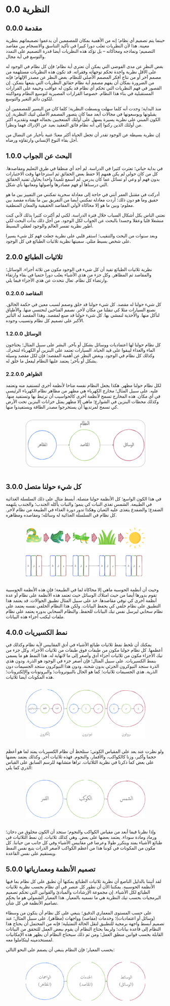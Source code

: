 # 0.0	النظرية
## 0.0.0	مقدمة
حينما يتم تصميم أي نظام؛ إنه من الأهمية بمكان للمصممين أن يدعموا تصميماتهم بنظرية معينة. هذا لأن النظريات تعلب دورا كبيرا في تأكيد التناسق والانسجام بين مقاصد التصميم؛ ونماذجه ومحاكاته – بل تؤكد هذه النظريات أيضا قدرة التصميم على التمدد والتوسع في أية مجال.

بغض النظر عن مدى الفوضى التي يمكن أن تعتري أية نظام؛ فإن كل نظام في الوجود له على الأقل نظرية واحدة تحكم توجهاته وفقراته. قد تكون هذه النظريات مستلهمة من مصمم آخر أو من نتاج أفكر المصمم الأصلي للنظام. بغض النظر عن مصدر الإلهام؛ فإنه من الضرورة بمكان أن يفهم مصمم أية نظام حقائق النظريات التي يتبعها بتمكن. إن القصور في فهم النظريات التي تحكم أي نظام قد يكون له عواقب وخيمة على القرارات المستقبلية في بناء هذا النظام. خصوصا القرارات المصيرية لتوسيع النظام ومواكبته للكون دائم التغير والتوسع.

منذ البداية؛ وجدت أنه كلما سهلت وبسطت النظرية؛ كلما كان من اليسير للمصممين أن يقبلونها ويوسعونها في مجالات أبعد مما كان يتصور المصمم الأصلي لتيك النظرية. إن الكون المبني على نظرية يسيرة يسهل على أولئك المتعجبين بجماله فهمه وتقديره أكثر من أولئك الذين ركنوا إلى أنه نظام فائق التعقيد بعيد عن الإدراك فهما ونظرا.

إن نظرية بسيطة عن الوجود تقدر أن تجعل الحياة أكثر معنا؛ غنية بأخبار عن النضال من أجل بقاء النوع الإنساني وارتقاؤه ورضاه.

## 1.0.0	البحث عن الجواب

في بداية حياتي؛ تعثرت كثيرا في الدراسة. لم أجد أي منطقا في طرق التعليم ومقاصدها. كل من كان حولي لم يكن همهم إلا حفظ بعض الحقائق ثم استرجاعها وقت الاختبارات بدون فهم أو وعي أو تسائل عما كان يدرس. لم أسمع تلميذا واحدا يحاول تفنيد الحقائق التي درسناها أو فهم مصادرها وأصولها ومعانيها بأي شكل.

أدركت في مقتبل العمر أنني في حاجة إلى معادلة سحرية تمكنني من التمييز بين ما هو حقيق وما هو دون ذلك؛ أردت معادلة تمكنني أيضا من التفريق بين ما يقتاده مقصد بين معلوم؛ وبين ما هو إلا محاكاة لأولي المقاصد الحقيقية والمعان المنطقية.

نعتني الناس بكل أشكال السباب خلال فترة الدراسة. لكني لم أكترث كثيرا بذلك لأني كنت منشغلا قلبا وعقلا وجسدا بالبحث عن الجواب لكل الوجود. من أجل ذلك بدأت البحث لكي أطور نظرية تفسر العالم والوجود لعقلي البسيط.

وبعد سنوات من البحث والتنقيب؛ استقر قلبي على نظرية جعلت فهم كل شيء يسيرا على شخص بسيط مثلي. سميتها نظرية ثلاثيات الطبائع في كل الوجود.

## 2.0.0 ثلاثيات الطبائع
نظرية ثلاثيات الطبائع تفيد أن كل شيء في الوجود مكون من ثلاثة أجزاء. الوسائل؛ والمقاصد ثم المظاهر. وكل جزء من هذي الأشياء يعلب دورا حتميا في بقاء وارتقاء وارتضاء كل نظام.
تعال نتحدث عن هذي الأجزاء فيما يلي.

### 0.2.0.0 المقاصد
كل شيء حولنا له مقصد. كل شيء حولنا قد خلق وصمم لسبب معين في حكمة الخالق. نصنع السيارات مثلا كي تنقلنا من مكان لآخر. نصمم الفناجين لنحتسي منها. والأطباق لنأكل منها. والأحذية لنمشي بها. كل شيء حولنا قد صنع لمقصد. وهذا المقصد له التأثير الأكبر على تصميم كل نظام وتسبيب وجوده.

### 1.2.0.0 الوسائل
كل نظام حولنا لها اعتماديات ووسائل بشكل أو بآخر. البشر على سبيل المثال؛ يحتاجون الماء والغذاء ليبقوا على قيد الحياة. السيارات تعتمد على البنزين أو الكهرباء لتتحرك. وكذلك كل نظام في الوجود. وبغض النظر عن أهمية المقصد؛ فإن لكل مقصد وسيلة بشكل أو بآخر؛ يعتمد عليها النظام ليفعل ما خلق له.

### 2.2.0.0 الظواهر
لكل نظام حولنا مظهر. هكذا يجعل النظام نفسه متاحا لأنظمة أخرى لتستفيد منه وتعتمد عليه. على سبيل المثال؛ مخارج الكهرباء هي مظهر من مظاهر نظام الكهرباء الرئيسي في أي مكان. هذه المخارج تسمح لأنظمة أخرى كالحواسيب أن ترتبط بها وتستفيد منها. وكذلك محطات البنزين في الشوارع؛ ماهي إلا مظهر يمثل خزانات البنزين تحت الأرض كي تسمح لمرتديها أن يستخرجوا مصدر الطاقة ويستفيدوا منها.

<br />
	<div align=center>
		<img width="75%" src="https://github.com/hassanhabib/The-Standard-Arabic/blob/master/0.%20%D8%A7%D9%84%D9%85%D9%82%D8%AF%D9%85%D8%A9/0.0%20%D8%A7%D9%84%D9%86%D8%B8%D8%B1%D9%8A%D8%A9/%D9%85%D9%84%D9%81%D8%A7%D8%AA/%D8%A7%D9%84%D9%86%D8%B8%D8%B1%D9%8A%D8%A9.png?raw=true" />
	</div>
<br />

## 3.0.0 كل شيء حولنا متصل
في هذا الكون الواسع؛ كل الأنظمة حولنا متصلة. أبسط مثال على ذلك السلسلة الغذائية في الطبيعة. الشمس تغذي النبات كي ينمو؛ والنبات يأكله الجندب؛ والجندب يلتهمه الضفدع؛ والضفدع يتغذى عليه الثعبان وهكذا تدور دورة الغذاء في الطبيعة من نظام لآخر. كل نظام في السلسلة الغذائية له وسائله؛ ومقاصده ومظاهره.

<br />
	<div align=center>
		<img width="75%" src="https://github.com/hassanhabib/The-Standard-Arabic/blob/master/0.%20%D8%A7%D9%84%D9%85%D9%82%D8%AF%D9%85%D8%A9/0.0%20%D8%A7%D9%84%D9%86%D8%B8%D8%B1%D9%8A%D8%A9/%D9%85%D9%84%D9%81%D8%A7%D8%AA/3.0.0%20%D8%A7%D9%84%D9%86%D8%B8%D8%B1%D9%8A%D8%A9.png?raw=true" />
	</div>
<br />

وحيث أن أنظمة الحوسبة ماهي إلا محاكاة لما في الطبيعة؛ فإن هذه الأنظمة الحوسبية تقوم بدورها أيضا من حيث امتلاك الوسائل حيث تعتمد هذه الأنظمة على نظام أو عدة أنظمة أخرى كي توفي مقاصدها. خذ على سبيل المثال تطبيق الجوالات. قد يعتمد هذا التطبيق على نظام خلفي كي يحفظ البيانات. ولكن هذا النظام الخلفي نفسه يعتمد على نظام سحابي ليرسل نفس تيك البيانات للحفظ. والنظام السحابي بدوره يعتمد على نظام ملفات ليكتب أجزاء هذه البيانات.

## 4.0.0 نمط الكسيريات
يمكنك أن تلحظ نمط ثلاثيات طبائع الأشياء في أدق المقاييس لأية نظام وكذلك في أعظمها. كل نظام حولنا مكون من طبقات فوق طبقات من ثلاثيات الأجزاء. وكل جزء من تيك الأجزاء مكون من ثلاثيات أجزاء أدق وأصغر إلى ما لانهاية له. هذا النمط هو ما يسمى بنمط الكسيريات.
على سبيل المثال؛ فإن أصغر جزء في الوجود هو الذرة. ودون هذي الذرة ستجد النيوكرون الجزئي بدون شحنة. ودون هذا النيوكرون ستجد الجسيمات دون الذرية. هذي الجسيمات ثلاثيات؛ كما هو الحال بالنيوترونات؛ والبروتونات والإلكترونات؛ هذه المكونات أيضا ثلاثيات.

<br />
	<div align=center>
		<img width="75%" src="https://github.com/hassanhabib/The-Standard-Arabic/blob/master/0.%20%D8%A7%D9%84%D9%85%D9%82%D8%AF%D9%85%D8%A9/0.0%20%D8%A7%D9%84%D9%86%D8%B8%D8%B1%D9%8A%D8%A9/%D9%85%D9%84%D9%81%D8%A7%D8%AA/%D8%A7%D9%84%D9%86%D8%B8%D8%B1%D9%8A%D8%A9-0.0.4.png?raw=true" />
	</div>
<br />

ولو نظرت عند بعد على المقياس الكوني؛ ستلحظ أن نظام الكسيريات يمتد لما هو أعظم حجما وأكبر، وزنا كالكواكب، والأقمار، والنجوم. فهذه ثلاثيات أخر. وكذلك يعتمد بعضها على بعض كما ذكرنا في نظرية الثلاثيات. تراها متشابهة للرسم السابق على القياس الذري كما يلي:

<br />
	<div align=center>
		<img width="75%" src="https://github.com/hassanhabib/The-Standard-Arabic/blob/master/0.%20%D8%A7%D9%84%D9%85%D9%82%D8%AF%D9%85%D8%A9/0.0%20%D8%A7%D9%84%D9%86%D8%B8%D8%B1%D9%8A%D8%A9/%D9%85%D9%84%D9%81%D8%A7%D8%AA/%D8%A7%D9%84%D9%86%D8%B8%D8%B1%D9%8A%D8%A9-0.0.4%202.png?raw=true" />
	</div>
<br />

وإذا نظرنا فيما أبعد من مقياس الكواكب والنجوم؛ ستجد أن الكون مخلوق من دخان؛ ورماد ومادة سوداء. يعتمد بعضها على بعض. وهي كذلك ثلاثيات. 
إن نمط الثلاثيات في طبائع الأشياء يمتد ويتكرر طولا وعرضا في مقاييس الأشياء وفي كل جانب من حياتنا. كل مكون من المكونات في كوننا هذا من أعظم الكواكب لأصغر الذرات يتبع نفس النمط ويستقيم على نفس القاعدة.

## 5.0.0 تصميم الأنظمة ومعمارياتها
لقد أثبتنا بالدليل الناصع أن نظرية ثلاثيات الطبائع يمكنها أن تطبق على كل نظام بما فيها الأنظمة الحوسبية. يمكننا الآن أن نطور كل عنصر في أي نظام بحسب نظرية ثلاثيات الطبائع لكل الأشياء. إن مجموعة الإرشادات والمبادئ والقوانين التي تحكم تصميم البرمجيات بحسب تيك النظرية هي ما نسميه بالمعيار. هذا المعيار الشمولي هو ما يحكم تصاميم الأنظمة في كل شأن.

على حسب المستوى المعماري الدقيق؛ ينبغي على كل نظام أن يتكون من وسطاء (وسائل أو اعتماديات)؛ وخدمات (مقاصد) وواجهات (مظاهر).
على سبيل المثال؛ عند تصميم أبسط واجهة برمجية للتطبيق لنقل الحالة التمثيلية؛ فإنه من المحتمل أن يحتاج هذا النظام إلى قاعدة بيانات؛ ولربما يحتاج النظام أن يقوم ببعض العمل للتحقق من البيانات القابلة بحسب قوانين منطق العمل؛ ومن ثم ذلك سيحتاج النظام أن يظهر هذه الإمكانيات لمستخدمينه ليتكاملوا معه. 

بحسب المعيار؛ فإن النظام ينبغي أن يصمم على النحو التالي:  

<br />
	<div align=center>
		<img width="75%" src="https://github.com/hassanhabib/The-Standard-Arabic/blob/master/0.%20%D8%A7%D9%84%D9%85%D9%82%D8%AF%D9%85%D8%A9/0.0%20%D8%A7%D9%84%D9%86%D8%B8%D8%B1%D9%8A%D8%A9/%D9%85%D9%84%D9%81%D8%A7%D8%AA/%D8%A7%D9%84%D9%86%D8%B8%D8%B1%D9%8A%D8%A9-0.0.5.png?raw=true" />
	</div>
<br />